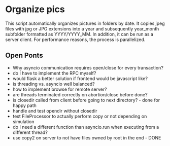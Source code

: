 Organize pics
=============
This script automatically organizes pictures in folders by date. It copies jpeg files with jpg or JPG extensions into a year and subsequently year_month subfolder formatted as YYYY/YYYY_MM. In addition, it can be run as a server client. For performance reasons, the process is parallelized.

Open Ponts
----------

 - Why asyncio communication requires open/close for every transaction?
 - do I have to implement the RPC myself?
 - would flask a better solution if frontend would be javascript like?
 - is threading vs. asyncio well balanced?
 - how to implement browse for remote server?
 - are threads terminated correctly on abortion/close before done?
 - is closedir called from client before going to next directory? - done for happy path
 - handle and test opendir without closedir
 - test FileProcessor to actually perform copy or not depending on simulation
 - do I need a different function than asyncio.run when executing from a different thread?
 - use copy2 on server to not have files owned by root in the end - DONE
